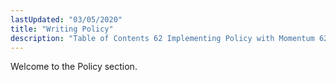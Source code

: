 ```yaml
---
lastUpdated: "03/05/2020"
title: "Writing Policy"
description: "Table of Contents 62 Implementing Policy with Momentum 62 1 Validation and the Validation Context 62 2 Policy Scriptlets 63 Validation Context Variables 63 1 Connection Context Variables 63 2 Message Context Variables..."
---
```


Welcome to the Policy section. 
